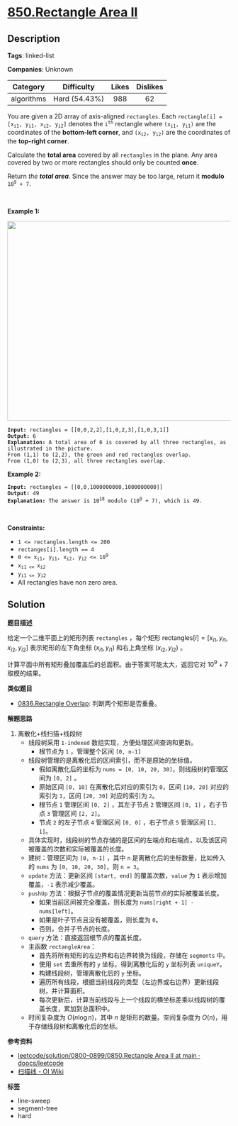 # [850.Rectangle Area II](https://leetcode.com/problems/rectangle-area-ii/description/)

## Description

**Tags**: linked-list

**Companies**: Unknown

|  Category  |  Difficulty   | Likes | Dislikes |
| :--------: | :-----------: | :---: | :------: |
| algorithms | Hard (54.43%) |  988  |    62    |

<p>You are given a 2D array of axis-aligned <code>rectangles</code>. Each <code>rectangle[i] = [x<sub>i1</sub>, y<sub>i1</sub>, x<sub>i2</sub>, y<sub>i2</sub>]</code> denotes the <code>i<sup>th</sup></code> rectangle where <code>(x<sub>i1</sub>, y<sub>i1</sub>)</code> are the coordinates of the <strong>bottom-left corner</strong>, and <code>(x<sub>i2</sub>, y<sub>i2</sub>)</code> are the coordinates of the <strong>top-right corner</strong>.</p>
<p>Calculate the <strong>total area</strong> covered by all <code>rectangles</code> in the plane. Any area covered by two or more rectangles should only be counted <strong>once</strong>.</p>
<p>Return <em>the <strong>total area</strong></em>. Since the answer may be too large, return it <strong>modulo</strong> <code>10<sup>9</sup> + 7</code>.</p>
<p>&nbsp;</p>
<p><strong class="example">Example 1:</strong></p>
<img alt="" src="https://s3-lc-upload.s3.amazonaws.com/uploads/2018/06/06/rectangle_area_ii_pic.png" style="width: 600px; height: 450px;" />
<pre><code><strong>Input:</strong> rectangles = [[0,0,2,2],[1,0,2,3],[1,0,3,1]]
<strong>Output:</strong> 6
<strong>Explanation:</strong> A total area of 6 is covered by all three rectangles, as illustrated in the picture.
From (1,1) to (2,2), the green and red rectangles overlap.
From (1,0) to (2,3), all three rectangles overlap.</code></pre>
<p><strong class="example">Example 2:</strong></p>
<pre><code><strong>Input:</strong> rectangles = [[0,0,1000000000,1000000000]]
<strong>Output:</strong> 49
<strong>Explanation:</strong> The answer is 10<sup>18</sup> modulo (10<sup>9</sup> + 7), which is 49.</code></pre>
<p>&nbsp;</p>
<p><strong>Constraints:</strong></p>
<ul>
  <li><code>1 &lt;= rectangles.length &lt;= 200</code></li>
  <li><code>rectanges[i].length == 4</code></li>
  <li><code>0 &lt;= x<sub>i1</sub>, y<sub>i1</sub>, x<sub>i2</sub>, y<sub>i2</sub> &lt;= 10<sup>9</sup></code></li>
  <li><code>x<sub>i1 &lt;= </sub>x<sub>i2</sub></code></li>
  <li><code>y<sub>i1 &lt;=</sub> y<sub>i2</sub></code></li>
  <li>All rectangles have non zero area.</li>
</ul>

## Solution

**题目描述**

给定一个二维平面上的矩形列表 `rectangles` ，每个矩形 $\text{rectangles}[i] = [x_{i1}, y_{i1}, x_{i2}, y_{i2}]$ 表示矩形的左下角坐标 $(x_{i1}, y_{i1})$ 和右上角坐标 $(x_{i2}, y_{i2})$ 。

计算平面中所有矩形叠加覆盖后的总面积。由于答案可能太大，返回它对 $10^9 + 7$ 取模的结果。

**类似题目**

- [0836.Rectangle Overlap](0836.rectangle-overlap.md): 判断两个矩形是否重叠。

**解题思路**

1. 离散化+线扫描+线段树
   - 线段树采用 `1-indexed` 数组实现，方便处理区间查询和更新。
     - 根节点为 `1` ，管理整个区间 `[0, n-1]`
   - 线段树管理的是离散化后的区间索引，而不是原始的坐标值。
     - 假如离散化后的坐标为 `nums = [0, 10, 20, 30]`，则线段树的管理区间为 `[0, 2]` 。
     - 原始区间 `[0, 10]` 在离散化后对应的索引为 `0`，区间 `[10, 20]` 对应的索引为 `1`，区间 `[20, 30]` 对应的索引为 `2`。
     - 根节点 `1` 管理区间 `[0, 2]` ，其左子节点 `2` 管理区间 `[0, 1]` ，右子节点 `3` 管理区间 `[2, 2]`。
     - 节点 `2` 的左子节点 `4` 管理区间 `[0, 0]` ，右子节点 `5` 管理区间 `[1, 1]`。
   - 具体实现时，线段树的节点存储的是区间的左端点和右端点，以及该区间被覆盖的次数和实际被覆盖的长度。
   - 建树：管理区间为 `[0, n-1]` ，其中 `n` 是离散化后的坐标数量，比如传入的 `nums` 为 `[0, 10, 20, 30]`，则 `n = 3`。
   - `update` 方法：更新区间 `[start, end]` 的覆盖次数，`value` 为 `1` 表示增加覆盖，`-1` 表示减少覆盖。
   - `pushUp` 方法：根据子节点的覆盖情况更新当前节点的实际被覆盖长度。
     - 如果当前区间被完全覆盖，则长度为 `nums[right + 1] - nums[left]`。
     - 如果是叶子节点且没有被覆盖，则长度为 `0`。
     - 否则，合并子节点的长度。
   - `query` 方法：直接返回根节点的覆盖长度。
   - 主函数 `rectangleArea`：
     - 首先将所有矩形的左边界和右边界转换为线段，存储在 `segments` 中。
     - 使用 `set` 去重所有的 `y` 坐标，得到离散化后的 `y` 坐标列表 `uniqueY`。
     - 构建线段树，管理离散化后的 `y` 坐标。
     - 遍历所有线段，根据当前线段的类型（左边界或右边界）更新线段树，并计算面积。
     - 每次更新后，计算当前线段与上一个线段的横坐标差乘以线段树的覆盖长度，累加到总面积中。
   - 时间复杂度为 $O(n \log n)$，其中 $n$ 是矩形的数量。空间复杂度为 $O(n)$，用于存储线段树和离散化后的坐标。

**参考资料**

- [leetcode/solution/0800-0899/0850.Rectangle Area II at main · doocs/leetcode](https://github.com/doocs/leetcode/tree/main/solution/0800-0899/0850.Rectangle%20Area%20II)
- [扫描线 - OI Wiki](https://oi-wiki.org/geometry/scanning/)

**标签**

- line-sweep
- segment-tree
- hard
